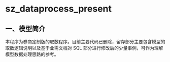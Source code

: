 # sz_dataprocess_present

## 一、模型简介​
本程序为券商定制版的取数程序。目前主要代码已删除，留存部分主要包含模型的取数逻辑说明以及基于业需文档对 SQL 部分进行修改后的少量事例，可作为理解模型数据处理思路的参考。
